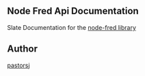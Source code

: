 ## Node Fred Api Documentation

Slate Documentation for the [node-fred library](https://github.com/pastorsj/node-fred)

## Author
[pastorsj](https://github.com/pastorsj/)

